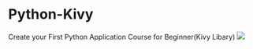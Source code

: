 # Python-Kivy
Create your First Python Application Course for Beginner(Kivy Libary)
![](https://www.bing.com/images/search?view=detailV2&ccid=2JzFamiV&id=2C8A9E47E115A1EA060B631819E8284A5D90FC56&thid=OIP.2JzFamiVepMP_EvYDR3cYAHaEK&mediaurl=https%3a%2f%2fsmartybro.com%2fwp-content%2fuploads%2f2019%2f07%2fMobile-App-Development-With-Kivy-Python-From-scratch.jpg&cdnurl=https%3a%2f%2fth.bing.com%2fth%2fid%2fR.d89cc56a68957a930ffc4bd80d1ddc60%3frik%3dVvyQXUoo6BkYYw%26pid%3dImgRaw%26r%3d0&exph=270&expw=480&q=kivy+application&simid=607988303791065453&FORM=IRPRST&ck=432204E3D656397E64C659EA5F24D970&selectedIndex=24)
